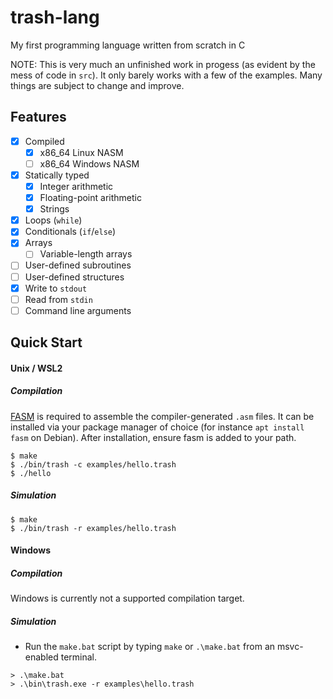 # trash-lang

My first programming language written from scratch in C

NOTE: This is very much an unfinished work in progess (as evident by the mess of code in `src`). It only barely works with a few of the examples. Many things are subject to change and improve.

## Features
- [x] Compiled
  - [x] x86_64 Linux NASM
  - [ ] x86_64 Windows NASM
- [x] Statically typed
  - [x] Integer arithmetic
  - [x] Floating-point arithmetic
  - [x] Strings
- [x] Loops (`while`)
- [x] Conditionals (`if`/`else`)
- [x] Arrays
  - [ ] Variable-length arrays
- [ ] User-defined subroutines
- [ ] User-defined structures
- [x] Write to `stdout`
- [ ] Read from `stdin`
- [ ] Command line arguments

## Quick Start

#### Unix / WSL2

##### Compilation

[FASM](https://flatassembler.net/) is required to assemble the compiler-generated `.asm` files. It can be installed via your package manager of choice (for instance `apt install fasm` on Debian). After installation, ensure fasm is added to your path.

```console
$ make
$ ./bin/trash -c examples/hello.trash
$ ./hello
```

##### Simulation

```console
$ make
$ ./bin/trash -r examples/hello.trash
```

#### Windows

##### Compilation

Windows is currently not a supported compilation target.

##### Simulation

- Run the `make.bat` script by typing `make` or `.\make.bat` from an msvc-enabled terminal.

```console
> .\make.bat
> .\bin\trash.exe -r examples\hello.trash
```